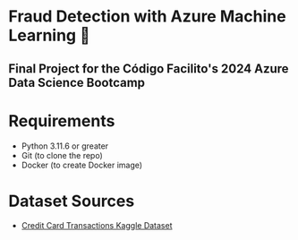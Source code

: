 # Fraud Detection with Azure Machine Learning 🔎
## Final Project for the Código Facilito's 2024 Azure Data Science Bootcamp

# Requirements
- Python 3.11.6 or greater
- Git (to clone the repo)
- Docker (to create Docker image)
#
# Dataset Sources
- [Credit Card Transactions Kaggle Dataset](https://www.kaggle.com/datasets/ealtman2019/credit-card-transactions)